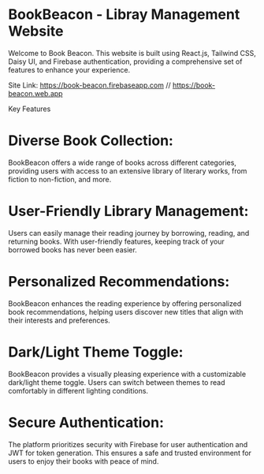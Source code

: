 # BookBeacon - Libray Management Website

Welcome to Book Beacon. This website is built using React.js, Tailwind CSS, Daisy UI, and Firebase authentication, providing a comprehensive set of features to enhance your experience.

Site Link: https://book-beacon.firebaseapp.com // https://book-beacon.web.app

Key Features

# Diverse Book Collection:

BookBeacon offers a wide range of books across different categories, providing users with access to an extensive library of literary works, from fiction to non-fiction, and more.

# User-Friendly Library Management:

Users can easily manage their reading journey by borrowing, reading, and returning books. With user-friendly features, keeping track of your borrowed books has never been easier.

# Personalized Recommendations:

BookBeacon enhances the reading experience by offering personalized book recommendations, helping users discover new titles that align with their interests and preferences.

# Dark/Light Theme Toggle:

BookBeacon provides a visually pleasing experience with a customizable dark/light theme toggle. Users can switch between themes to read comfortably in different lighting conditions.

# Secure Authentication:

The platform prioritizes security with Firebase for user authentication and JWT for token generation. This ensures a safe and trusted environment for users to enjoy their books with peace of mind.
